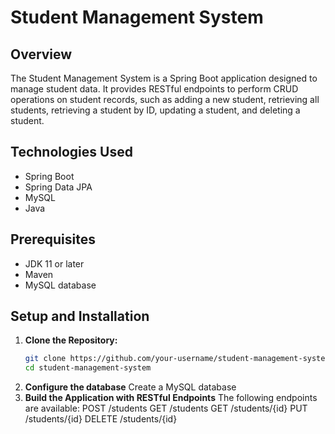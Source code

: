 # Student Management System

## Overview
The Student Management System is a Spring Boot application designed to manage student data. It provides RESTful endpoints to perform CRUD operations on student records, such as adding a new student, retrieving all students, retrieving a student by ID, updating a student, and deleting a student.

## Technologies Used
- Spring Boot
- Spring Data JPA
- MySQL
- Java

## Prerequisites
- JDK 11 or later
- Maven
- MySQL database

## Setup and Installation

1. **Clone the Repository:**
   ```bash
   git clone https://github.com/your-username/student-management-system.git
   cd student-management-system
2. **Configure the database**
   Create a MySQL database
3. **Build the Application with RESTful Endpoints**
   The following endpoints are available:
   POST /students
   GET /students
   GET /students/{id}
   PUT /students/{id}
   DELETE /students/{id}
   
   
